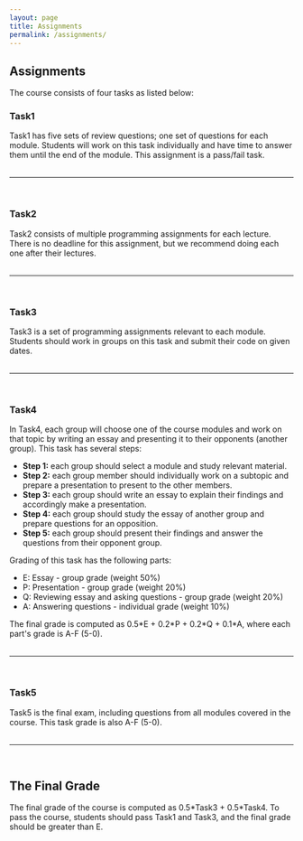 ```yaml
---
layout: page
title: Assignments
permalink: /assignments/
---
```


<h2>Assignments</h2>

<p align="justify">
The course consists of four tasks as listed below:
<br>

<h3>Task1</h3>
Task1 has five sets of review questions; one set of questions for each module. Students will work on this task individually and have time to answer them until the end of the module. This assignment is a pass/fail task.<br>
<br>
<hr>
<br>
<h3>Task2</h3>
Task2 consists of multiple programming assignments for each lecture. There is no deadline for this assignment, but we recommend doing each one after their lectures.
<br><br>
<hr>
<br>
<h3>Task3</h3>
Task3 is a set of programming assignments relevant to each module. Students should work in groups on this task and submit their code on given dates.<br>
<br>
<hr>
<br>
<h3>Task4</h3>
In Task4, each group will choose one of the course modules and work on that topic by writing an essay and presenting it to their opponents (another group). This task has several steps:
<ul>
<li><b>Step 1:</b> each group should select a module and study relevant material.</li>
<li><b>Step 2:</b> each group member should individually work on a subtopic and prepare a presentation to present to the other members.</li>
<li><b>Step 3:</b> each group should write an essay to explain their findings and accordingly make a presentation.</li>
<li><b>Step 4:</b> each group should study the essay of another group and prepare questions for an opposition.</li>
<li><b>Step 5:</b> each group should present their findings and answer the questions from their opponent group.</li>
</ul>
Grading of this task has the following parts:
<ul>
<li>E: Essay - group grade (weight 50%)</li>
<li>P: Presentation - group grade (weight 20%)</li>
<li>Q: Reviewing essay and asking questions - group grade (weight 20%)</li>
<li>A: Answering questions - individual grade (weight 10%)</li>
</ul>
The final grade is computed as 0.5*E + 0.2*P + 0.2*Q + 0.1*A, where each part's grade is A-F (5-0).
<br><br>
<hr>
<br>
<h3>Task5</h3>
Task5 is the final exam, including questions from all modules covered in the course. This task grade is also A-F (5-0).
<br><br>
<hr>
<br>
<h2>The Final Grade</h2>
The final grade of the course is computed as 0.5*Task3 + 0.5*Task4. To pass the course, students should pass Task1 and Task3, and the final grade should be greater than E. 
